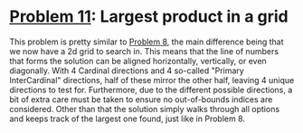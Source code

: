 # [Problem 11](https://projecteuler.net/problem=11): Largest product in a grid

This problem is pretty similar to [Problem 8](https://github.com/GeneralYouri/project-euler/blob/master/src/8/README.md), the main difference being that we now have a 2d grid to search in.
This means that the line of numbers that forms the solution can be aligned horizontally, vertically, or even diagonally.
With 4 Cardinal directions and 4 so-called "Primary InterCardinal" directions, half of these mirror the other half, leaving 4 unique directions to test for.
Furthermore, due to the different possible directions, a bit of extra care must be taken to ensure no out-of-bounds indices are considered.
Other than that the solution simply walks through all options and keeps track of the largest one found, just like in Problem 8.
